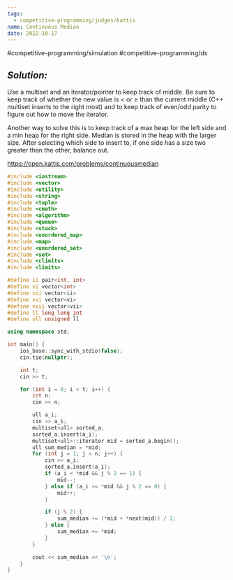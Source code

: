 ```yaml
---
tags:
  - competitive-programming/judges/kattis
name: Continuous Median
date: 2022-10-17
---
```

#competitive-programming/simulation #competitive-programming/ds
## _Solution:_
Use a multiset and an iterator/pointer to keep track of middle. Be sure to keep track of whether the new value is $<$ or $\ge$ than the current middle (C++ multiset inserts to the right most) and to keep track of even/odd parity to figure out how to move the iterator.

Another way to solve this is to keep track of a max heap for the left side and a min heap for the right side. Median is stored in the heap with the larger size. After selecting which side to insert to, if one side has a size two greater than the other, balance out.

https://open.kattis.com/problems/continuousmedian
```cpp
#include <iostream>
#include <vector>
#include <utility>
#include <string>
#include <tuple>
#include <cmath>
#include <algorithm>
#include <queue>
#include <stack>
#include <unordered_map>
#include <map>
#include <unordered_set>
#include <set>
#include <climits>
#include <limits>

#define ii pair<int, int>
#define vi vector<int>
#define vii vector<ii>
#define vvi vector<vi>
#define vvii vector<vii>
#define ll long long int
#define ull unsigned ll

using namespace std;

int main() {
    ios_base::sync_with_stdio(false);
    cin.tie(nullptr);

    int t;
    cin >> t;

    for (int i = 0; i < t; i++) {
        int n;
        cin >> n;

        ull a_i;
        cin >> a_i;
        multiset<ull> sorted_a;
        sorted_a.insert(a_i);
        multiset<ull>::iterator mid = sorted_a.begin();
        ull sum_median = *mid;
        for (int j = 1; j < n; j++) {
            cin >> a_i;
            sorted_a.insert(a_i);
            if (a_i < *mid && j % 2 == 1) {
                mid--;
            } else if (a_i >= *mid && j % 2 == 0) {
                mid++;
            }

            if (j % 2) {
                sum_median += (*mid + *next(mid)) / 2;
            } else {
                sum_median += *mid;
            }
        }

        cout << sum_median << '\n';
    }
}
```